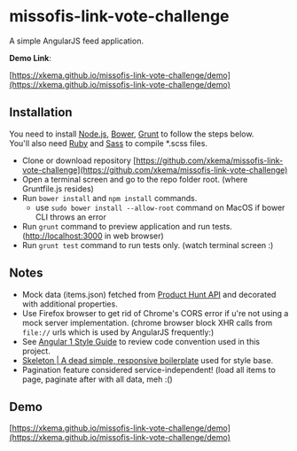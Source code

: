 # missofis-link-vote-challenge

A simple AngularJS feed application.

**Demo Link**:

[https://xkema.github.io/missofis-link-vote-challenge/demo](https://xkema.github.io/missofis-link-vote-challenge/demo)

## Installation

You need to install [Node.js](https://nodejs.org), [Bower](http://bower.io/#install-bower), [Grunt](http://gruntjs.com/getting-started#installing-the-cli) to follow the steps below.  
You'll also need [Ruby](https://www.ruby-lang.org/en/documentation/installation/) and [Sass](http://sass-lang.com/install) to compile \*.scss files.

* Clone or download repository [https://github.com/xkema/missofis-link-vote-challenge](https://github.com/xkema/missofis-link-vote-challenge)
* Open a terminal screen and go to the repo folder root. (where Gruntfile.js resides)
* Run `bower install` and `npm install` commands.
  * use `sudo bower install --allow-root` command on MacOS if bower CLI throws an error
* Run `grunt` command to preview application and run tests. ([http://localhost:3000](http://localhost:3000) in web browser)
* Run `grunt test` command to run tests only. (watch terminal screen :)

## Notes

* Mock data (items.json) fetched from [Product Hunt API](https://api.producthunt.com/v1/docs/posts/posts_index_get_the_tech_posts_of_today) and decorated with additional properties.
* Use Firefox browser to get rid of Chrome's CORS error if u're not using a mock server implementation. (chrome browser block XHR calls from `file://` urls which is used by AngularJS frequently:)
* See [Angular 1 Style Guide](https://github.com/johnpapa/angular-styleguide/blob/master/a1/README.md) to review code convention used in this project.
* [Skeleton | A dead simple, responsive boilerplate](http://getskeleton.com/) used for style base.
* Pagination feature considered service-independent! (load all items to page, paginate after with all data, meh :()

## Demo

[https://xkema.github.io/missofis-link-vote-challenge/demo](https://xkema.github.io/missofis-link-vote-challenge/demo)
